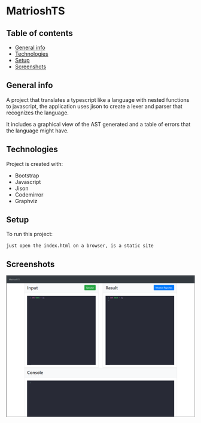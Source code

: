 # MatrioshTS
## Table of contents
* [General info](#general-info)
* [Technologies](#technologies)
* [Setup](#setup)
* [Screenshots](#screenshots)

## General info
A project that translates a typescript like a language with nested functions to javascript, the application uses jison to create a lexer and parser that recognizes the language. 

It includes a graphical view of the AST generated and a table of errors that the language might have.
	
## Technologies
Project is created with:
* Bootstrap
* Javascript
* Jison
* Codemirror
* Graphviz
	
## Setup
To run this project:


```
just open the index.html on a browser, is a static site
```
## Screenshots

![screenshot](screenshot.png)